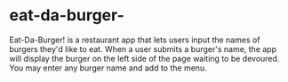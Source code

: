 # eat-da-burger-
Eat-Da-Burger! is a restaurant app that lets users input the names of burgers they'd like to eat. When a user submits a burger's name, the app will display the burger on the left side of the page waiting to be devoured. You may enter any burger name and add to the menu. 
